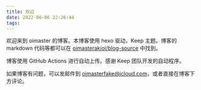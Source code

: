 ```yaml
---
title: 欢迎
date: 2022-06-06 22:26:44
tags:
---
```


欢迎来到 oimaster 的博客。本博客使用 hexo 驱动，Keep 主题。博客的 markdown 代码等都可以在 [oimasterakioi/blog-source](https://github.com/oimasterakioi/blog-source) 中找到。

博客使用 GitHub Actions 进行自动上传。感谢 Keep 团队开发的自动程序。

如果博客有问题，可以发邮件到 oimasterfake@icloud.com，或者直接在博客下方评论。